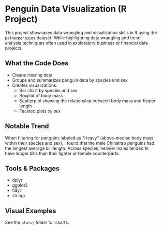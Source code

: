 # Penguin Data Visualization (R Project)

This project showcases data wrangling and visualization skills in R using the `palmerpenguins` dataset. 
While highlighting data wrangling and trend analysis techniques often used in exploratory business or financial data projects.

## What the Code Does

- Cleans missing data
- Groups and summarizes penguin data by species and sex
- Creates visualizations:
  - Bar chart by species and sex
  - Boxplot of body mass
  - Scatterplot showing the relationship between body mass and flipper length
  - Faceted plots by sex

## Notable Trend

When filtering for penguins labeled as "Heavy" (above-median body mass within their species and sex), I found that the male Chinstrap penguins had the longest average bill length. Across species, heavier males tended to have longer bills than their lighter or female counterparts.

## Tools & Packages
- dplyr
- ggplot2
- tidyr
- stringr

## Visual Examples
See the `plots/` folder for charts.


